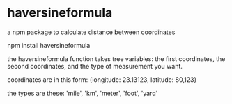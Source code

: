# haversineformula
a npm package to calculate distance between coordinates

npm install haversineformula

the haversineformula function takes tree variables:
the first coordinates, the second coordinates, and the type of measurement you want.

coordinates are in this form: {longitude: 23.13123, latitude: 80,123}

the types are these: 'mile', 'km', 'meter', 'foot', 'yard'
